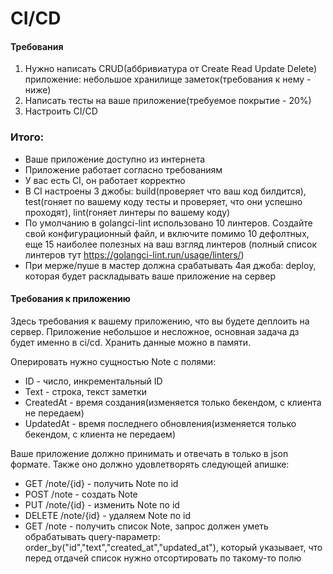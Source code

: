 # CI/CD

#### Требования

1) Нужно написать CRUD(аббривиатура от Create Read Update Delete) приложение: небольшое хранилище заметок(требования к нему - ниже)
2) Написать тесты на ваше приложение(требуемое покрытие - 20%)
3) Настроить CI/CD

### Итого:
* Ваше приложение доступно из интернета
* Приложение работает согласно требованиям
* У вас есть CI, он работает корректно
* В CI настроены 3 джобы: build(проверяет что ваш код билдится), test(гоняет по вашему коду тесты и проверяет, что они успешно проходят), lint(гоняет линтеры по вашему коду)
* По умолчанию в golangci-lint использовано 10 линтеров.
  Создайте свой конфигурационный файл, и включите помимо 10 дефолтных,
  еще 15 наиболее полезных на ваш взгляд линтеров (полный список линтеров тут https://golangci-lint.run/usage/linters/)
* При мерже/пуше в мастер должна срабатывать 4ая джоба: deploy, которая будет раскладывать ваше приложение на сервер

#### Требования к приложению
Здесь требования к вашему приложению, что вы будете деплоить на сервер.
Приложение небольшое и несложное, основная задача дз будет именно в ci/cd.
Хранить данные можно в памяти.

Оперировать нужно сущностью Note с полями:

* ID - число, инкрементальный ID
* Text - строка, текст заметки
* CreatedAt - время создания(изменяется только бекендом, с клиента не передаем)
* UpdatedAt - время последнего обновления(изменяется только бекендом, с клиента не передаем)

Ваше приложение должно принимать и отвечать в только в json формате. Также оно должно удовлетворять следующей апишке:

* GET /note/{id} - получить Note по id
* POST /note  - создать Note
* PUT /note/{id} - изменить Note по id
* DELETE /note/{id} - удаляем Note по id
* GET /note - получить список Note, запрос должен уметь обрабатывать query-параметр: order_by("id","text","created_at","updated_at"), который указывает, что перед отдачей список нужно отсортировать по такому-то полю

